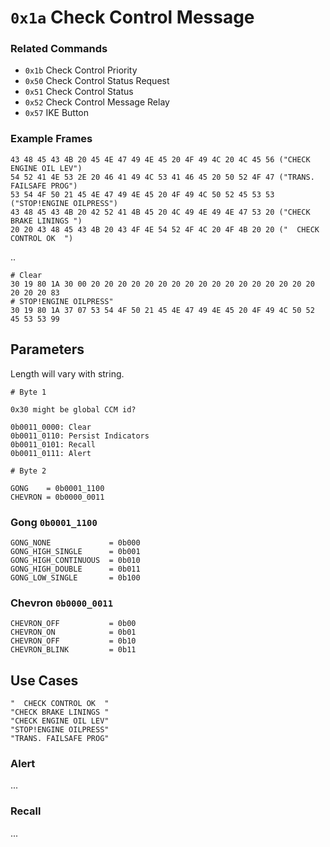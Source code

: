 # `0x1a` Check Control Message

### Related Commands

- `0x1b` Check Control Priority
- `0x50` Check Control Status Request
- `0x51` Check Control Status
- `0x52` Check Control Message Relay
- `0x57` IKE Button

### Example Frames

    43 48 45 43 4B 20 45 4E 47 49 4E 45 20 4F 49 4C 20 4C 45 56 ("CHECK ENGINE OIL LEV")
    54 52 41 4E 53 2E 20 46 41 49 4C 53 41 46 45 20 50 52 4F 47 ("TRANS. FAILSAFE PROG")
    53 54 4F 50 21 45 4E 47 49 4E 45 20 4F 49 4C 50 52 45 53 53 ("STOP!ENGINE OILPRESS")
    43 48 45 43 4B 20 42 52 41 4B 45 20 4C 49 4E 49 4E 47 53 20 ("CHECK BRAKE LININGS ")
    20 20 43 48 45 43 4B 20 43 4F 4E 54 52 4F 4C 20 4F 4B 20 20 ("  CHECK CONTROL OK  ")

..

    # Clear
    30 19 80 1A 30 00 20 20 20 20 20 20 20 20 20 20 20 20 20 20 20 20 20 20 20 20 83
    # STOP!ENGINE OILPRESS" 
    30 19 80 1A 37 07 53 54 4F 50 21 45 4E 47 49 4E 45 20 4F 49 4C 50 52 45 53 53 99


## Parameters

Length will vary with string.

    # Byte 1
    
    0x30 might be global CCM id?
    
    0b0011_0000: Clear
    0b0011_0110: Persist Indicators
    0b0011_0101: Recall
    0b0011_0111: Alert
    
    # Byte 2
    
    GONG    = 0b0001_1100
    CHEVRON = 0b0000_0011

### Gong `0b0001_1100`
    
    GONG_NONE             = 0b000
    GONG_HIGH_SINGLE      = 0b001
    GONG_HIGH_CONTINUOUS  = 0b010
    GONG_HIGH_DOUBLE      = 0b011
    GONG_LOW_SINGLE       = 0b100

### Chevron `0b0000_0011`

    CHEVRON_OFF           = 0b00
    CHEVRON_ON            = 0b01
    CHEVRON_OFF           = 0b10
    CHEVRON_BLINK         = 0b11

## Use Cases

    "  CHECK CONTROL OK  "
    "CHECK BRAKE LININGS "
    "CHECK ENGINE OIL LEV"
    "STOP!ENGINE OILPRESS"
    "TRANS. FAILSAFE PROG"

### Alert

...

### Recall

...